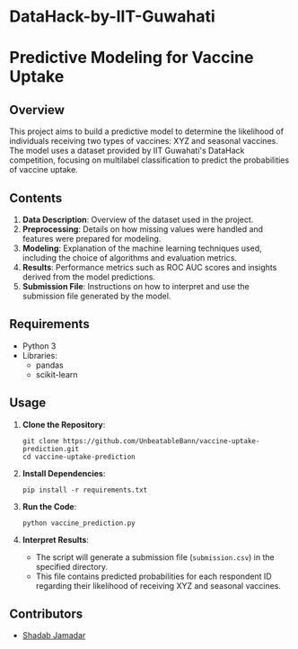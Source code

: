 # DataHack-by-IIT-Guwahati
# Predictive Modeling for Vaccine Uptake

## Overview
This project aims to build a predictive model to determine the likelihood of individuals receiving two types of vaccines: XYZ and seasonal vaccines. The model uses a dataset provided by IIT Guwahati's DataHack competition, focusing on multilabel classification to predict the probabilities of vaccine uptake.

## Contents
1. **Data Description**: Overview of the dataset used in the project.
2. **Preprocessing**: Details on how missing values were handled and features were prepared for modeling.
3. **Modeling**: Explanation of the machine learning techniques used, including the choice of algorithms and evaluation metrics.
4. **Results**: Performance metrics such as ROC AUC scores and insights derived from the model predictions.
5. **Submission File**: Instructions on how to interpret and use the submission file generated by the model.

## Requirements
- Python 3
- Libraries:
  - pandas
  - scikit-learn

## Usage
1. **Clone the Repository**:
   ```
   git clone https://github.com/UnbeatableBann/vaccine-uptake-prediction.git
   cd vaccine-uptake-prediction
   ```

2. **Install Dependencies**:
   ```
   pip install -r requirements.txt
   ```

3. **Run the Code**:
   ```
   python vaccine_prediction.py
   ```

4. **Interpret Results**:
   - The script will generate a submission file (`submission.csv`) in the specified directory.
   - This file contains predicted probabilities for each respondent ID regarding their likelihood of receiving XYZ and seasonal vaccines.

## Contributors
- [Shadab Jamadar](https://github.com/UnbeatableBann)

